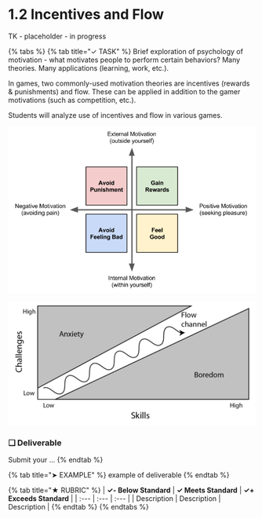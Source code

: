 # 1.2 Incentives and Flow

TK - placeholder - in progress

{% tabs %}
{% tab title="✓ TASK" %}
Brief exploration of psychology of motivation - what motivates people to perform certain behaviors? Many theories. Many applications \(learning, work, etc.\).

In games, two commonly-used motivation theories are incentives \(rewards & punishments\) and flow. These can be applied in addition to the gamer motivations \(such as competition, etc.\).

Students will analyze use of incentives and flow in various games.

![](../../.gitbook/assets/internal-external-motivations.png)

![](../../.gitbook/assets/flow-challenge-vs-skill.png)

### **❏ Deliverable**

Submit your ...
{% endtab %}

{% tab title="➤ EXAMPLE" %}
example of deliverable
{% endtab %}

{% tab title="★ RUBRIC" %}
| **✓- Below Standard** | **✓ Meets Standard** | **✓+ Exceeds Standard** |
| :--- | :--- | :--- |
| Description | Description | Description |
{% endtab %}
{% endtabs %}

